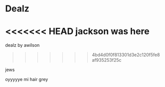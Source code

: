 # Dealz

<<<<<<< HEAD
jackson was here
=======
dealz by awilson
>>>>>>> 4bd4d0f0f813301d3e2c120f5fe8af935253f25c

jews
  
  oyyyyye mi hair grey 
